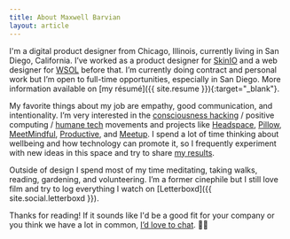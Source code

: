 ```yaml
---
title: About Maxwell Barvian
layout: article
---
```


I'm a digital product designer from Chicago, Illinois, currently living in San Diego, California. I’ve worked as a product designer for [SkinIO](http://skinio.com) and a web designer for [WSOL](http://wsol.com) before that. I’m currently doing contract and personal work but I’m open to full-time opportunities, especially in San Diego. More information available on [my résumé]({{ site.resume }}){:target="_blank"}.

My favorite things about my job are empathy, good communication, and intentionality. I’m very interested in the [consciousness hacking](http://www.cohack.life) / positive computing / [humane tech](http://humanetech.com) movements and projects like [Headspace](http://headspace.com), [Pillow](http://pillow.io), [MeetMindful](https://www.meetmindful.com), [Productive](http://productiveapp.io), and [Meetup](https://www.meetup.com). I spend a lot of time thinking about wellbeing and how technology can promote it, so I frequently experiment with new ideas in this space and try to share [my results](https://medium.com/@barvian/how-to-configure-your-smartphone-so-it-doesnt-run-your-life-87bfa64c06e3). 

Outside of design I spend most of my time meditating, taking walks, reading, gardening, and volunteering. I’m a former cinephile but I still love film and try to log everything I watch on [Letterboxd]({{ site.social.letterboxd }}).

Thanks for reading! If it sounds like I'd be a good fit for your company or you think we have a lot in common, [I’d love to chat](mailto:{{site.email}}). ✌🏻
